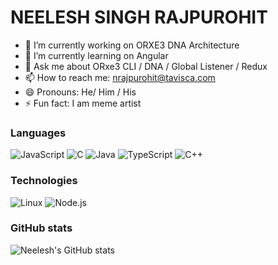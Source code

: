 <!--
**tavisca-nrajpurohit/tavisca-nrajpurohit** is a ✨ _special_ ✨ repository because its `README.md` (this file) appears on your GitHub profile.

Here are some ideas to get you started:

- 🔭 I’m currently working on ...
- 🌱 I’m currently learning ...
- 👯 I’m looking to collaborate on ...
- 🤔 I’m looking for help with ...
- 💬 Ask me about ...
- 📫 How to reach me: ...
- 😄 Pronouns: ...
- ⚡ Fun fact: ...
-->

# NEELESH SINGH RAJPUROHIT
- 🔭 I’m currently working on ORXE3 DNA Architecture
- 🌱 I’m currently learning on Angular
- 💬 Ask me about ORxe3 CLI / DNA / Global Listener / Redux
- 📫 How to reach me: nrajpurohit@tavisca.com
- 😄 Pronouns: He/ Him / His
- ⚡ Fun fact: I am meme artist

### Languages

![JavaScript](https://img.shields.io/badge/-JavaScript-000?&logo=JavaScript)
![C](https://img.shields.io/badge/-C-000?&logo=C)
![Java](https://img.shields.io/badge/-Java-000?&logo=Java&logoColor=007396)
![TypeScript](https://img.shields.io/badge/-TypeScript-000?&logo=TypeScript)
![C++](https://img.shields.io/badge/-C++-000?&logo=c%2b%2b&logoColor=00599C)

### Technologies

![Linux](https://img.shields.io/badge/-Linux-000?&logo=Linux)
![Node.js](https://img.shields.io/badge/-Node.js-000?&logo=node.js)

### GitHub stats
![Neelesh's GitHub stats](https://github-readme-stats.vercel.app/api?username=tavisca-nrajpurohit&count_private=true)
